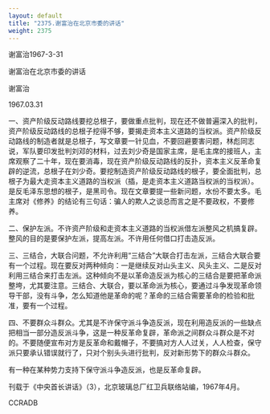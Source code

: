 ```yaml
---
layout: default
title: "2375.谢富治在北京市委的讲话"
weight: 2375
---
```


谢富治1967-3-31

谢富治在北京市委的讲话

谢富治

1967.03.31

一、资产阶级反动路线要挖总根子，要做重点批判，现在还不做普遍深入的批判，资产阶级反动路线的总根子挖得不够，要揭走资本主义道路的当权派。资产阶级反动路线的制造者就是总根子，写文章要一针见血，不要回避要害问题，林彪同志说，军队要印发批判刘邓的材料，过去刘少奇是国家主席，是毛主席的接班人，主席观察了二十年，现在要消毒，现在资产阶级反动路线的反扑，资本主义反革命复辟的逆流，总根子在刘少奇。要挖制造资产阶级反动路线的根子，要全面批判，总根子为最大走资本主义道路的当权派（插，是走资本主义道路当权派的当权派）。是反毛泽东思想的根子，是黑司令。现在文章要提一些新问题，水份不要太多。毛主席对《修养》的结论有三句话：骗人的欺人之谈总而言之是不要政权，不要修养。

二、保护左派。不许资产阶级和走资本主义道路的当权派借左派整风之机搞复辟。整风的目的是要保护左派，提高左派。不许用任何借口打击造反派。

三、三结合，大联合问题，不允许利用“三结合”大联合打击左派，三结合大联合要有一个过程。现在要反对两种倾向：一是继续反对山头主义、风头主义、二是反对利用三结合来打击左派。这种倾向不是以革命造反派为核心的三结合是要把革命派整垮，尤其要注意。三结合、大联合，要以革命派为核心，要通过斗争发现革命领导干部，没有斗争，怎么知道他是革命的呢？革命的三结合需要革命的检验和批准，要有一个过程。

四、不要群众斗群众。尤其是不许保守派斗争造反派，现在利用造反派的一些缺点把相当一部分造反派斗争，这是一种反革命复辟，革命派之间群众斗群众是不对的。不要随便宣布对方是反革命和戴帽子，不要搞对方人人过关，人人检查，保守派只要承认错误就行了，只对个别头头进行批判，反对新形势下的群众斗群众。

有一种在某种势力支持下保守派斗争造反派，也是反革命复辟。

刊载于《中央首长讲话》（3），北京玻璃总厂红卫兵联络站编，1967年4月。

CCRADB

